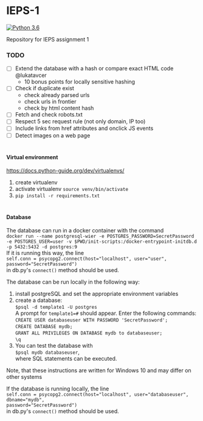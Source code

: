 # IEPS-1
[![Python 3.6](https://img.shields.io/badge/python-3.6-blue.svg)](https://www.python.org/downloads/release/python-360/)

Repository for IEPS assignment 1

### TODO
- [ ] Extend the database with a hash or compare exact HTML code @lukatavcer
    - 10 bonus points for locally sensitive hashing
- [ ] Check if duplicate exist
    - check already parsed urls
    - check urls in frontier
    - check by html content hash
- [ ] Fetch and check robots.txt
- [ ] Respect 5 sec request rule (not only domain, IP too)
- [ ] Include links from href attributes and onclick JS events
- [ ] Detect images on a web page
#
#### Virtual environment
https://docs.python-guide.org/dev/virtualenvs/
1) create virtualenv
2) activate virtualenv ```source venv/bin/activate```
3) ```pip install -r requirements.txt```

#
#### Database

The database can run in a docker container with the command \
```docker run --name postgresql-wier -e POSTGRES_PASSWORD=SecretPassword -e POSTGRES_USER=user -v $PWD/init-scripts:/docker-entrypoint-initdb.d  -p 5432:5432 -d postgres:9``` \
If it is running this way, the line \
```self.conn = psycopg2.connect(host="localhost", user="user",  password="SecretPassword")``` \
in db.py's ```connect()``` method should be used.

The database can be run locally in the following way: 
1) install postgreSQL and set the appropriate environment variables 
2) create a database: \
```$psql -d template1 -U postgres``` \
A prompt for ```template1=#``` should appear. Enter the following commands: \
```CREATE USER databaseuser WITH PASSWORD 'SecretPassword';``` \
```CREATE DATABASE mydb;``` \
```GRANT ALL PRIVILEGES ON DATABASE mydb to databaseuser;``` \
 ```\q``` 
 3) You can test the database with \
 ```$psql mydb databaseuser```, \
 where SQL statements can be executed.

Note, that these instructions are written for Windows 10 and may differ on other systems

If the database is running locally, the line \
```self.conn = psycopg2.connect(host="localhost", user="databaseuser", dbname="mydb",                                          password="SecretPassword")``` \
in db.py's ```connect()``` method should be used.

 
